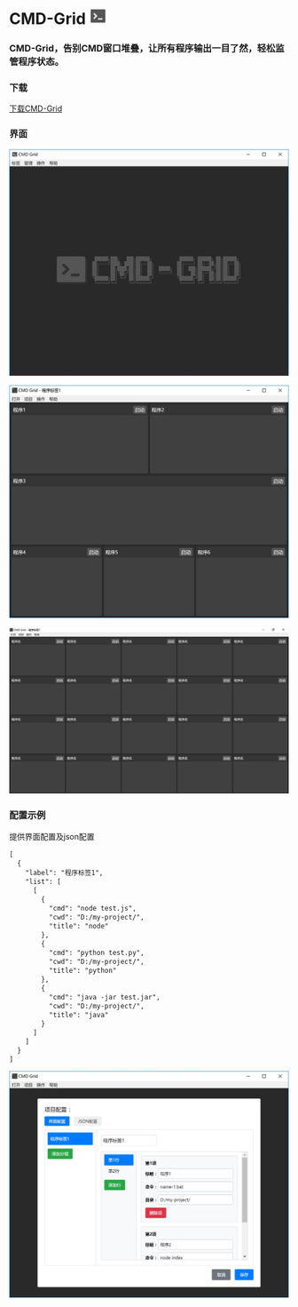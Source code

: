 # CMD-Grid <img src="./image/icon.png" width="30" height="30">


### CMD-Grid，告别CMD窗口堆叠，让所有程序输出一目了然，轻松监管程序状态。

### 下载
[下载CMD-Grid](https://github.com/sqcddzx/CMD-Grid/releases/tag/CMD)

### 界面

[![photo](./image/example.gif)](./image/example.gif)

[![photo](./image/example-1.jpg)](./image/example-1.jpg)

[![photo](./image/example-2.jpg)](./image/example-2.jpg)

### 配置示例
提供界面配置及json配置
```
[
  {
    "label": "程序标签1",
    "list": [
      [
        {
          "cmd": "node test.js",
          "cwd": "D:/my-project/",
          "title": "node"
        },
        {
          "cmd": "python test.py",
          "cwd": "D:/my-project/",
          "title": "python"
        },
        {
          "cmd": "java -jar test.jar",
          "cwd": "D:/my-project/",
          "title": "java"
        }
      ]
    ]
  }
]
```
[![photo](./image/example-3.jpg)](./image/example-3.jpg)